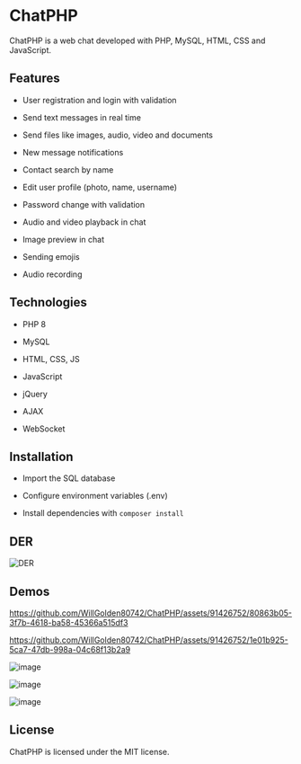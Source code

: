 # ChatPHP 

ChatPHP is a web chat developed with PHP, MySQL, HTML, CSS and JavaScript.

## Features

- User registration and login with validation

- Send text messages in real time  

- Send files like images, audio, video and documents

- New message notifications  

- Contact search by name

- Edit user profile (photo, name, username)

- Password change with validation

- Audio and video playback in chat

- Image preview in chat

- Sending emojis

- Audio recording

## Technologies

- PHP 8

- MySQL

- HTML, CSS, JS

- JavaScript

- jQuery

- AJAX 

- WebSocket

## Installation

- Import the SQL database

- Configure environment variables (.env)

- Install dependencies with `composer install`

## DER 

![DER](https://github.com/WillGolden80742/ChatPHP/assets/91426752/69c71ddc-472d-44e7-95bd-18ff7bd7d8f2)
  
## Demos

https://github.com/WillGolden80742/ChatPHP/assets/91426752/80863b05-3f7b-4618-ba58-45366a515df3

https://github.com/WillGolden80742/ChatPHP/assets/91426752/1e01b925-5ca7-47db-998a-04c68f13b2a9

![image](https://github.com/WillGolden80742/ChatPHP/assets/91426752/5014f77d-2166-4882-9510-97c2ab5502c5)

![image](https://github.com/WillGolden80742/ChatPHP/assets/91426752/0052d7fc-3bf9-4a3d-8b98-48288c4e118a)

![image](https://github.com/WillGolden80742/ChatPHP/assets/91426752/dd3e2668-a99a-4907-9d69-c2e89c5be225)

## License

ChatPHP is licensed under the MIT license.
